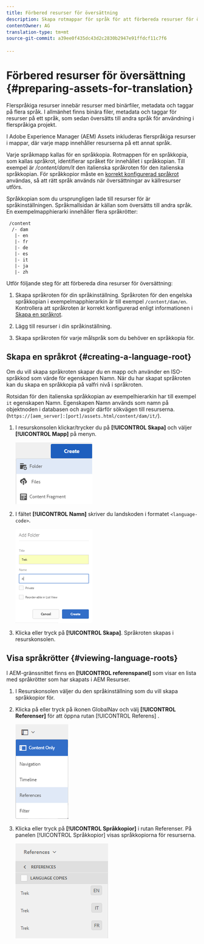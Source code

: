 ```yaml
---
title: Förbered resurser för översättning
description: Skapa rotmappar för språk för att förbereda resurser för översättning för stöd av flerspråkiga resurser.
contentOwner: AG
translation-type: tm+mt
source-git-commit: a39ee0f435dc43d2c2830b2947e91ffdcf11c7f6

---
```



# Förbered resurser för översättning {#preparing-assets-for-translation}

Flerspråkiga resurser innebär resurser med binärfiler, metadata och taggar på flera språk. I allmänhet finns binära filer, metadata och taggar för resurser på ett språk, som sedan översätts till andra språk för användning i flerspråkiga projekt.

I Adobe Experience Manager (AEM) Assets inkluderas flerspråkiga resurser i mappar, där varje mapp innehåller resurserna på ett annat språk.

Varje språkmapp kallas för en språkkopia. Rotmappen för en språkkopia, som kallas språkrot, identifierar språket för innehållet i språkkopian. Till exempel är */content/dam/it* den italienska språkroten för den italienska språkkopian. För språkkopior måste en [korrekt konfigurerad språkrot](preparing-assets-for-translation.md#creating-a-language-root) användas, så att rätt språk används när översättningar av källresurser utförs.

Språkkopian som du ursprungligen lade till resurser för är språkinställningen. Språkmallsidan är källan som översätts till andra språk. En exempelmapphierarki innehåller flera språkrötter:

```
 /content
  /- dam
   |- en
   |- fr
   |- de
   |- es
   |- it
   |- ja
   |- zh
```

Utför följande steg för att förbereda dina resurser för översättning:

1. Skapa språkroten för din språkinställning. Språkroten för den engelska språkkopian i exempelmapphierarkin är till exempel `/content/dam/en`. Kontrollera att språkroten är korrekt konfigurerad enligt informationen i [Skapa en språkrot](preparing-assets-for-translation.md#creating-a-language-root).

1. Lägg till resurser i din språkinställning.
1. Skapa språkroten för varje målspråk som du behöver en språkkopia för.

## Skapa en språkrot {#creating-a-language-root}

Om du vill skapa språkroten skapar du en mapp och använder en ISO-språkkod som värde för egenskapen Namn. När du har skapat språkroten kan du skapa en språkkopia på valfri nivå i språkroten.

Rotsidan för den italienska språkkopian av exempelhierarkin har till exempel `it` egenskapen Namn. Egenskapen Namn används som namn på objektnoden i databasen och avgör därför sökvägen till resurserna. (`https://[aem_server]:[port]/assets.html/content/dam/it/`).

1. I resurskonsolen klickar/trycker du på **[!UICONTROL Skapa]** och väljer **[!UICONTROL Mapp]** på menyn.

   ![Skapa mapp](assets/Create-folder.png)

1. I fältet **[!UICONTROL Namn]** skriver du landskoden i formatet `<language-code>`.

   ![Lägg till språkkod i mappen](assets/Add-language-code-in-folder.png)

1. Klicka eller tryck på **[!UICONTROL Skapa]**. Språkroten skapas i resurskonsolen.

## Visa språkrötter {#viewing-language-roots}

I AEM-gränssnittet finns en **[!UICONTROL referenspanel]** som visar en lista med språkrötter som har skapats i AEM Resurser.

1. I Resurskonsolen väljer du den språkinställning som du vill skapa språkkopior för.
1. Klicka på eller tryck på ikonen GlobalNav och välj **[!UICONTROL Referenser]** för att öppna rutan [!UICONTROL Referens] .

   ![chlimage_1-122](assets/chlimage_1-122.png)

1. Klicka eller tryck på **[!UICONTROL Språkkopior]** i rutan Referenser. På panelen [!UICONTROL Språkkopior] visas språkkopiorna för resurserna.

   ![chlimage_1-123](assets/chlimage_1-123.png)
